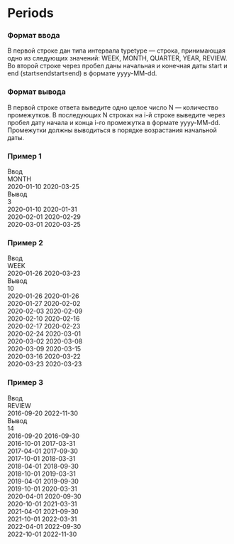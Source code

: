# Periods
### Формат ввода  
В первой строке дан типа интервала typetype — строка, принимающая одно из следующих значений: WEEK, MONTH, QUARTER, YEAR, REVIEW. 
Во второй строке через пробел даны начальная и конечная даты start и end (start≤endstart≤end) в формате yyyy-MM-dd.  
### Формат вывода  
В первой строке ответа выведите одно целое число N — количество промежутков. В последующих N строках на i-й строке выведите через пробел дату начала и конца i-го промежутка в формате yyyy-MM-dd. 
Промежутки должны выводиться в порядке возрастания начальной даты.  
### Пример 1  
Ввод  
MONTH  
2020-01-10 2020-03-25  
Вывод  
3  
2020-01-10 2020-01-31  
2020-02-01 2020-02-29  
2020-03-01 2020-03-25  

### Пример 2  
Ввод  
WEEK  
2020-01-26 2020-03-23  
Вывод  
10  
2020-01-26 2020-01-26  
2020-01-27 2020-02-02  
2020-02-03 2020-02-09  
2020-02-10 2020-02-16  
2020-02-17 2020-02-23  
2020-02-24 2020-03-01  
2020-03-02 2020-03-08  
2020-03-09 2020-03-15  
2020-03-16 2020-03-22  
2020-03-23 2020-03-23  

### Пример 3  
Ввод  
REVIEW  
2016-09-20 2022-11-30  
Вывод  
14  
2016-09-20 2016-09-30  
2016-10-01 2017-03-31  
2017-04-01 2017-09-30  
2017-10-01 2018-03-31  
2018-04-01 2018-09-30  
2018-10-01 2019-03-31  
2019-04-01 2019-09-30  
2019-10-01 2020-03-31  
2020-04-01 2020-09-30  
2020-10-01 2021-03-31  
2021-04-01 2021-09-30  
2021-10-01 2022-03-31  
2022-04-01 2022-09-30  
2022-10-01 2022-11-30  

